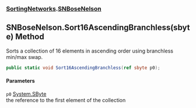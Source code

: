 ### [SortingNetworks](./SortingNetworks.md 'SortingNetworks').[SNBoseNelson](./SortingNetworks-SNBoseNelson.md 'SortingNetworks.SNBoseNelson')
## SNBoseNelson.Sort16AscendingBranchless(sbyte) Method
Sorts a collection of 16 elements in ascending order using branchless min/max swap.  
```csharp
public static void Sort16AscendingBranchless(ref sbyte p0);
```
#### Parameters
<a name='SortingNetworks-SNBoseNelson-Sort16AscendingBranchless(sbyte)-p0'></a>
`p0` [System.SByte](https://docs.microsoft.com/en-us/dotnet/api/System.SByte 'System.SByte')  
the reference to the first element of the collection  
  
